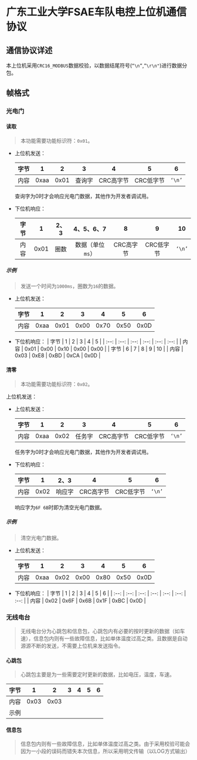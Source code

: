 # 广东工业大学FSAE车队电控上位机通信协议

## 通信协议详述

​	本上位机采用`CRC16_MODBUS`数据校验，以数据结尾符号(`“\n”`,`”\r\n"`)进行数据分包。

## 帧格式

### 光电门

#### 读取

> 本功能需要功能标识符：`0x01`。

- 上位机发送：

  | 字节 |  1   |  2   |   3    |     4     |     5     |   6    |
  | :--: | :--: | :--: | :----: | :-------: | :-------: | :----: |
  | 内容 | 0xaa | 0x01 | 查询字 | CRC高字节 | CRC低字节 | `‘\n’` |

  查询字为0时才会响应光电门数据，其他作为开发者调试用。

- 下位机响应：

  | 字节 |  1   | 2、3 |    4、5、6、7    |     8     |     9     |   10   |
  | :--: | :--: | :--: | :--------------: | :-------: | :-------: | :----: |
  | 内容 | 0x01 | 圈数 | 数据（单位`ms`） | CRC高字节 | CRC低字节 | `‘\n’` |

##### 示例

> 发送一个时间为`1000ms`，圈数为`16`的数据。

- 上位机发送：

  | 字节 |  1   |  2   |  3   |  4   |  5   |  6   |
  | :--: | :--: | :--: | :--: | :--: | :--: | :--: |
  | 内容 | 0xaa | 0x01 | 0x00 | 0x70 | 0x50 | 0x0D |
  
- 下位机响应：
  | 字节 |  1   |  2   |  3   |  4   |  5   |
  | :--: | :--: | :--: | :--: | :--: | :--: |
  | 内容 | 0x01 | 0x00 | 0x10 | 0x00 | 0x00 |
  | 字节 |  6   |  7   |  8   |  9   |  10  |
  | 内容 | 0x03 | 0xE8 | 0xBD | 0xCA | 0x0D |

#### 清零

> 本功能需要功能标识符：`0x02`。

上位机发送：

- 上位机发送：

  | 字节 |  1   |  2   |   3    |     4     |     5     |   6    |
  | :--: | :--: | :--: | :----: | :-------: | :-------: | :----: |
  | 内容 | 0xaa | 0x02 | 任务字 | CRC高字节 | CRC低字节 | `‘\n’` |
  
   任务字为0时才会响应光电门数据，其他作为开发者调试用。

- 下位机响应：

  | 字节 |  1   |  2、3  |     4     |     5     |   6    |
  | :--: | :--: | :----: | :-------: | :-------: | :----: |
  | 内容 | 0x02 | 响应字 | CRC高字节 | CRC低字节 | `‘\n’` |
  
  响应字为`6F 6B`时即为清空光电门数据。
  
##### 示例

> 清空光电门数据。

- 上位机发送：

  | 字节 |  1   |  2   |  3   |  4   |  5   |  6   |
  | :--: | :--: | :--: | :--: | :--: | :--: | :--: |
  | 内容 | 0xaa | 0x02 | 0x00 | 0x80 | 0x50 | 0x0D |
  
- 下位机响应：
  | 字节 |  1   |  2   |  3   |  4   |  5   |  6   |
  | :--: | :--: | :--: | :--: | :--: | :--: | :--: |
  | 内容 | 0x02 | 0x6F | 0x6B | 0x1F | 0xBC | 0x0D |

### 无线电台

> 无线电台分为心跳包和信息包，心跳包内有必要的按时更新的数据（如车速），信息包内则有一些故障信息，比如单体温度过高之类。且数据是自动源源不断的发送，不需要上位机来发送指令。

#### 心跳包

> 心跳包主要是为一些需要定时更新的数据，比如电压，温度，车速。

| 字节 |  1   |  2   | 3    | 4    | 5    | 6    |
| :--: | :--: | :--: | ---- | ---- | ---- | ---- |
| 内容 | 0x03 | 0x03 |      |      |      |      |
| 示例 |      |      |      |      |      |      |

#### 信息包

> 信息包内则有一些故障信息，比如单体温度过高之类。由于采用校验可能会因为一小段的误码而错失本次信息，所以采用明文传输（以LOG方式输出）

